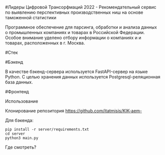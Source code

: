 #Лидеры Цифровой Трансорфмаций 2022 - Рекомендательный сервис по выявлению 
перспективных производственных ниш 
на основе таможенной статистики

Программное обеспечение для парсинга, обработки и анализа данных о промышленных компаниях и товарах в Российской Федерации. Особое внимание уделено отбору информации о компаниях и и товарах, расположенных в г. Москва.

#Стек

#Бэкенд

В качестве бэкенд-сервера используется FastAPI-сервер на языке Python. С целью хранения данных используется Postgresql-реляционная база данных.

#Фронтенд

Использование

Клонирование репозитория
https://github.com/itatmisis/KIK-aem-

Для бэкенда:
```
pip install -r server/requirements.txt 
cd server 
python3 main.py
```

Где смотреть?



